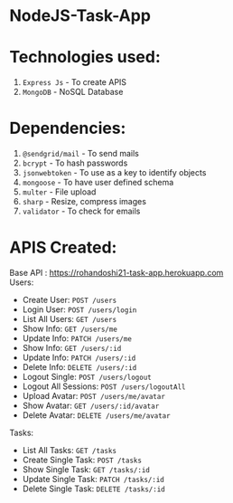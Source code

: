 # NodeJS-Task-App

# Technologies used:
1. `Express Js` - To create APIS
2. `MongoDB` - NoSQL Database

# Dependencies:
1. `@sendgrid/mail` - To send mails
2. `bcrypt` - To hash passwords
3. `jsonwebtoken` - To use as a key to identify objects
4. `mongoose` - To have user defined schema
5. `multer` - File upload
6. `sharp` - Resize, compress images
7. `validator` - To check for emails

# APIS Created:
Base API : https://rohandoshi21-task-app.herokuapp.com <br>
Users: <br>
* Create User: `POST /users`
* Login User: `POST /users/login`
* List All Users: `GET /users`
* Show Info: `GET /users/me`
* Update Info: `PATCH /users/me`
* Show Info: `GET /users/:id`
* Update Info: `PATCH /users/:id`
* Delete Info: `DELETE /users/:id`
* Logout Single: `POST /users/logout`
* Logout All Sessions: `POST /users/logoutAll`
* Upload Avatar: `POST /users/me/avatar`
* Show Avatar: `GET /users/:id/avatar`
* Delete Avatar: `DELETE /users/me/avatar`

Tasks:
* List All Tasks: `GET /tasks`
* Create Single Task: `POST /tasks`
* Show Single Task: `GET /tasks/:id`
* Update Single Task: `PATCH /tasks/:id`
* Delete Single Task: `DELETE /tasks/:id`
